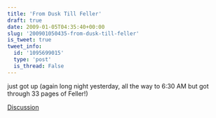 ```yaml
---
title: 'From Dusk Till Feller'
draft: true
date: 2009-01-05T04:35:40+00:00
slug: '200901050435-from-dusk-till-feller'
is_tweet: true
tweet_info:
  id: '1095699015'
  type: 'post'
  is_thread: False
---
```




just got up (again long night yesterday, all the way to 6:30 AM but got through 33 pages of Feller!)

[Discussion](https://x.com/sytelus/status/1095699015)
